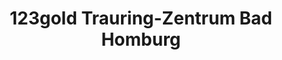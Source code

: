 ---
title: "123gold Trauring-Zentrum Bad Homburg"
url: /bad-homburg-v-d-hoehe/123gold-trauring-zentrum-bad-homburg/
shop: Schmuck
---